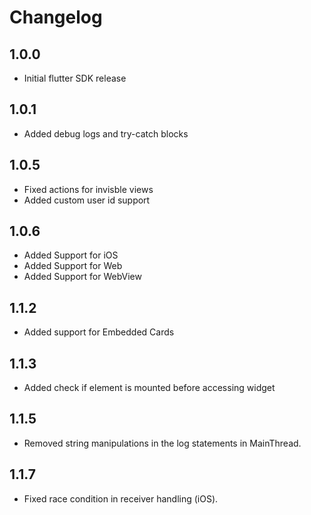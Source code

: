 # Changelog

## 1.0.0

- Initial flutter SDK release

## 1.0.1

- Added debug logs and try-catch blocks

## 1.0.5

- Fixed actions for invisble views 
- Added custom user id support

## 1.0.6

- Added Support for iOS
- Added Support for Web
- Added Support for WebView

## 1.1.2

- Added support for Embedded Cards

## 1.1.3

- Added check if element is mounted before accessing widget

## 1.1.5

- Removed string manipulations in the log statements in MainThread.

## 1.1.7

- Fixed race condition in receiver handling (iOS).